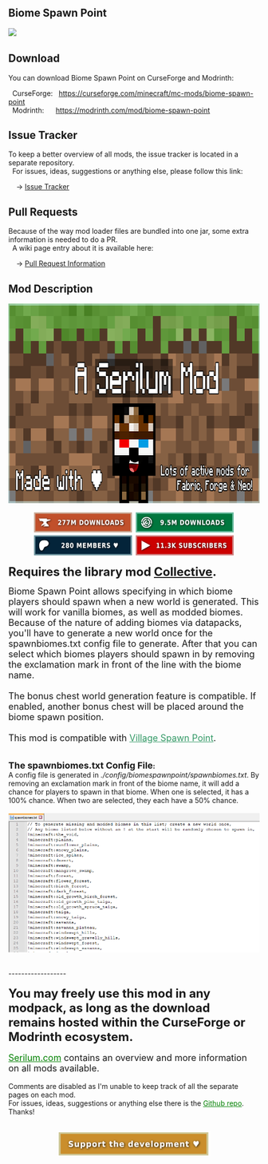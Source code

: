 <h2>Biome Spawn Point</h2>

<p><a href="https://github.com/Serilum/Biome-Spawn-Point"><img src="https://serilum.com/assets/data/logo/biome-spawn-point.png"></a></p><h2>Download</h2>

<p>You can download Biome Spawn Point on CurseForge and Modrinth:</p><p>&nbsp;&nbsp;CurseForge: &nbsp;&nbsp;<a href="https://curseforge.com/minecraft/mc-mods/biome-spawn-point">https://curseforge.com/minecraft/mc-mods/biome-spawn-point</a><br>&nbsp;&nbsp;Modrinth: &nbsp;&nbsp;&nbsp;&nbsp;&nbsp;<a href="https://modrinth.com/mod/biome-spawn-point">https://modrinth.com/mod/biome-spawn-point</a></p>

<h2>Issue Tracker</h2>

<p>To keep a better overview of all mods, the issue tracker is located in a separate repository.<br>&nbsp;&nbsp;For issues, ideas, suggestions or anything else, please follow this link:</p>

<p>&nbsp;&nbsp;&nbsp;&nbsp;-> <a href="https://serilum.com/url/issue-tracker">Issue Tracker</a></p>

<h2>Pull Requests</h2>

<p>Because of the way mod loader files are bundled into one jar, some extra information is needed to do a PR.<br>&nbsp;&nbsp;A wiki page entry about it is available here:</p>

<p>&nbsp;&nbsp;&nbsp;&nbsp;-> <a href="https://serilum.com/url/pull-requests">Pull Request Information</a></p>

<h2>Mod Description</h2>

<p style="text-align:center"><a href="https://serilum.com/" rel="nofollow"><img src="https://github.com/Serilum/.cdn/raw/main/description/header/header.png" alt="" width="838" height="400"></a></p>

<p style="text-align:center"><a href="https://curseforge.com/members/serilum/projects" rel="nofollow"><img src="https://raw.githubusercontent.com/Serilum/.data-workflow/main/badges/svg/curseforge.svg" width="200"></a> <a href="https://modrinth.com/user/Serilum" rel="nofollow"><img src="https://raw.githubusercontent.com/Serilum/.data-workflow/main/badges/svg/modrinth.svg" width="200"></a> <a href="https://patreon.com/serilum" rel="nofollow"><img src="https://raw.githubusercontent.com/Serilum/.data-workflow/main/badges/svg/patreon.svg" width="200"></a> <a href="https://youtube.com/@serilum" rel="nofollow"><img src="https://raw.githubusercontent.com/Serilum/.data-workflow/main/badges/svg/youtube.svg" width="200"></a></p>

<p><strong><span style="font-size:24px">Requires the library mod&nbsp;<a style="font-size:24px" href="https://curseforge.com/minecraft/mc-mods/collective" rel="nofollow">Collective</a>.<br></span></strong></p>

<p><span style="font-size:18px">Biome Spawn Point allows specifying in which biome players should spawn when a new world is generated. This will work for vanilla biomes, as well as modded biomes. Because of the nature of adding biomes via datapacks, you'll have to generate a new world once for the spawnbiomes.txt config file to generate. After that you can select which biomes players should spawn in by removing the exclamation mark in front of the line with the biome name.<br><br>The bonus chest world generation feature is compatible. If enabled, another bonus chest will be placed around the biome spawn position.<br><br>This mod is compatible with <span style="color:#396;font-size:18px"><a style="color:#396;font-size:18px" href="https://curseforge.com/minecraft/mc-mods/village-spawn-point" rel="nofollow">Village Spawn Point</a></span>.<br></span><strong><br><br><span style="font-size:18px">The spawnbiomes.txt Config File</span>:<br></strong><span style="font-size:14px">A config file is generated in <em>./config/biomespawnpoint/spawnbiomes.txt</em>. By removing an exclamation mark in front of the biome name, it will add a chance for players to spawn in that biome. When one is selected, it has a 100% chance. When two are selected, they each have a 50% chance.</span><strong> <br><br><picture><img src="https://github.com/Serilum/.cdn/raw/main/projects/biome-spawn-point/a.png"></picture><br></strong></p>

<p><br>------------------<br><br><span style="font-size:24px"><strong>You may freely use this mod in any modpack, as long as the download remains hosted within the CurseForge or Modrinth ecosystem.</strong></span><br><br><span style="font-size:18px"><a style="font-size:18px;color:#008000" href="https://serilum.com/" rel="nofollow">Serilum.com</a> contains an overview and more information on all mods available.</span><br><br><span style="font-size:14px">Comments are disabled as I'm unable to keep track of all the separate pages on each mod.</span><span style="font-size:14px"><br>For issues, ideas, suggestions or anything else there is the&nbsp;<a style="font-size:14px;color:#008000" href="https://github.com/Serilum/.issue-tracker" rel="nofollow">Github repo</a>. Thanks!</span><span style="font-size:6px"><br><br></span></p>

<p style="text-align:center"><a href="https://serilum.com/donate" rel="nofollow"><img src="https://github.com/Serilum/.cdn/raw/main/description/projects/support.svg" alt="" width="306" height="50"></a></p>